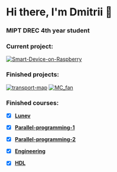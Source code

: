 # Hi there, I'm Dmitrii 👋
### MIPT DREC 4th year student

### Current project:
[![Smart-Device-on-Raspberry](https://img.shields.io/badge/Smart_Device_on_Raspberry-%2300ADD8.svg?style=for-the-badge&logoColor=white)](https://github.com/DmMkh/Smart-Device-on-Raspberry)

### Finished projects:
[![transport-map](https://img.shields.io/badge/-transport_map-090909?style=for-the-badge&logo=python)](https://github.com/DmMkh/transport-map)
[![MC_fan](https://img.shields.io/badge/-MC_fan-090909?style=for-the-badge&logo=c)](https://github.com/DmMkh/MC_fan)

### Finished courses:
- [X] [__Lunev__](https://github.com/DmMkh/MIPT-System-programming)

- [X] [__Parallel-programming-1__](https://github.com/DmMkh/Parallel)

- [X] [__Parallel-programming-2__](https://github.com/DmMkh/Parallel---2)

- [X] [__Engineering__](https://github.com/DmMkh/get)

- [X] [__HDL__](https://github.com/DmMkh/HDL)

<!--
**DmMkh/DmMkh** is a ✨ _special_ ✨ repository because its `README.md` (this file) appears on your GitHub profile.

Here are some ideas to get you started:

- 🔭 I’m currently working on ...
- 🌱 I’m currently learning ...
- 👯 I’m looking to collaborate on ...
- 🤔 I’m looking for help with ...
- 💬 Ask me about ...
- 📫 How to reach me: ...
- 😄 Pronouns: ...
- ⚡ Fun fact: ...
-->
